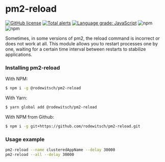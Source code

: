 # pm2-reload

[![GitHub license](https://img.shields.io/github/license/rodewitsch/pm2-reload)](https://github.com/rodewitsch/pm2-reload/blob/main/LICENSE)
[![Total alerts](https://img.shields.io/lgtm/alerts/g/rodewitsch/pm2-reload.svg?logo=lgtm&logoWidth=18)](https://lgtm.com/projects/g/rodewitsch/pm2-reload/alerts/)
[![Language grade: JavaScript](https://img.shields.io/lgtm/grade/javascript/g/rodewitsch/pm2-reload.svg?logo=lgtm&logoWidth=18)](https://lgtm.com/projects/g/rodewitsch/pm2-reload/context:javascript)
![npm](https://img.shields.io/npm/v/@rodewitsch/pm2-reload)
![npm](https://img.shields.io/npm/dy/@rodewitsch/pm2-reload)

Sometimes, in some versions of pm2, the reload command is incorrect or does not work at all. This module allows you to restart processes one by one, waiting for a certain time interval between restarts to stabilize applications.

### Installing pm2-reload

With NPM:

```bash
$ npm i -g @rodewitsch/pm2-reload
```

With Yarn:

```bash
$ yarn global add @rodewitsch/pm2-reload
```

With NPM from Github:

```bash
$ npm i -g git+https://github.com/rodewitsch/pm2-reload.git
```

### Usage example

```bash
pm2-reload --name clusteredAppName --delay 30000
pm2-reload --all --delay 30000
```
